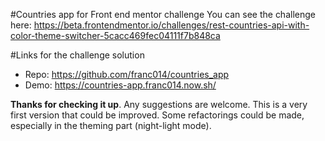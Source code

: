 #Countries app for Front end mentor challenge
You can see the challenge here:
https://beta.frontendmentor.io/challenges/rest-countries-api-with-color-theme-switcher-5cacc469fec04111f7b848ca

#Links for the challenge solution

- Repo: https://github.com/franc014/countries_app
- Demo: https://countries-app.franc014.now.sh/

 <p>
 <strong>Thanks for checking it up</strong>. Any suggestions are welcome.
 This is a very first version that could be improved. Some refactorings 
 could be made, especially in the theming part (night-light mode).
 </p>
